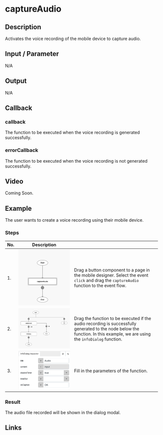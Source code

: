 # captureAudio

## Description

Activates the voice recording of the mobile device to capture audio.

## Input / Parameter

N/A

## Output

N/A

## Callback

### callback

The function to be executed when the voice recording is generated successfully.

### errorCallback

The function to be executed when the voice recording is not generated successfully.

## Video

Coming Soon.

<!-- Format: [![Video]({image-path}?raw=true)]({url-link}) -->

## Example

The user wants to create a voice recording using their mobile device.

<!-- Share a scenario, like a user requirements. -->

### Steps

| No. | Description |  |
| ------ | ------ | ------ |
| 1. | ![](../captureAudio/captureAudio-step-1.png?raw=true) | Drag a button component to a page in the mobile designer. Select the event `click` and drag the `captureAudio` function to the event flow. |
| 2. | ![](../captureAudio/captureAudio-step-3.png?raw=true) | Drag the function to be executed if the audio recording is successfully generated to the node below the function. In this example, we are using the `infoDialog` function. |
| 3. | ![](../captureAudio/captureAudio-step-4.png?raw=true) | Fill in the parameters of the function. |

<!-- Show the steps and share some screenshots.

1. .....

Format: ![]({image-path}?raw=true) -->

### Result

The audio file recorded will be shown in the dialog modal.

<!-- Explain the output.

Format: ![]({image-path}?raw=true) -->

## Links
